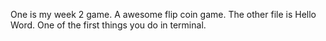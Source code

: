 One is my week 2 game. A awesome flip coin game. The other file is Hello Word. One of the first things you do in terminal. 

